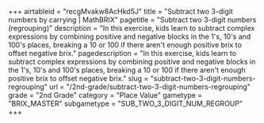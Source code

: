 +++
airtableid = "recgMvakw8AcHkd5J"
title = "Subtract two 3-digit numbers by carrying | MathBRIX"
pagetitle = "Subtract two 3-digit numbers (regrouping)"
description = "In this exercise, kids learn to subtract complex expressions by combining positive and negative blocks in the 1's, 10's and 100's places, breaking a 10 or 100 if there aren't enough positive brix to offset negative brix."
pagedescription = "In this exercise, kids learn to subtract complex expressions by combining positive and negative blocks in the 1's, 10's and 100's places, breaking a 10 or 100 if there aren't enough positive brix to offset negative brix."
slug = "subtract-two-3-digit-numbers-regrouping"
url = "/2nd-grade/subtract-two-3-digit-numbers-regrouping"
grade = "2nd Grade"
category = "Place Value"
gametype = "BRIX_MASTER"
subgametype = "SUB_TWO_3_DIGIT_NUM_REGROUP"
+++